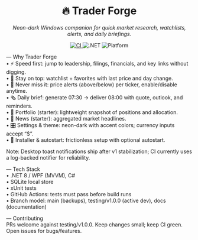 <h1 align="center">🔥 Trader Forge</h1>
<p align="center">
  <em>Neon-dark Windows companion for quick market research, watchlists, alerts, and daily briefings.</em>
</p>

<p align="center">
  <a href="https://github.com/Azrea-Shade/Trader-Forge/actions">
    <img alt="CI" src="https://img.shields.io/github/actions/workflow/status/Azrea-Shade/Trader-Forge/ci.yml?label=CI&logo=github&style=for-the-badge">
  </a>
  <img alt=".NET" src="https://img.shields.io/badge/.NET-8.0-512BD4?style=for-the-badge&logo=dotnet">
  <img alt="Platform" src="https://img.shields.io/badge/Windows-WPF-00ADEF?style=for-the-badge&logo=windows">
</p>

— Why Trader Forge  
• ⚡ Speed first: jump to leadership, filings, financials, and key links without digging.  
• 👀 Stay on top: watchlist + favorites with last price and day change.  
• 🔔 Never miss it: price alerts (above/below) per ticker, enable/disable anytime.  
• 🗞️ Daily brief: generate 07:30 → deliver 08:00 with quote, outlook, and reminders.  
• 💼 Portfolio (starter): lightweight snapshot of positions and allocation.  
• 📰 News (starter): aggregated market headlines.  
• 🎛️ Settings & theme: neon-dark with accent colors; currency inputs accept “$”.  
• 🧩 Installer & autostart: frictionless setup with optional autostart.

Note: Desktop toast notifications ship after v1 stabilization; CI currently uses a log-backed notifier for reliability.

— Tech Stack  
• .NET 8 / WPF (MVVM), C#  
• SQLite local store  
• xUnit tests  
• GitHub Actions: tests must pass before build runs  
• Branch model: main (backups), testing/v1.0.0 (active dev), docs (documentation)


— Contributing  
PRs welcome against testing/v1.0.0. Keep changes small; keep CI green. Open issues for bugs/features.
